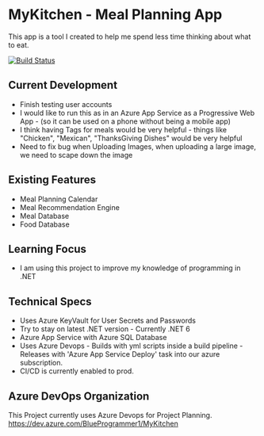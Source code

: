# MyKitchen - Meal Planning App

This app is a tool I created to help me spend less time thinking about what to eat. 

[![Build Status](https://dev.azure.com/BlueProgrammer1/MyKitchen/_apis/build/status/MatthewEskolin.MyKitchen?branchName=main)](https://dev.azure.com/BlueProgrammer1/MyKitchen/_build/latest?definitionId=1&branchName=main)

## Current Development
* Finish testing user accounts 
* I would like to run this as in an Azure App Service as a Progressive Web App - (so it can be used on a phone without being a mobile app)
* I think having Tags for meals would be very helpful - things like "Chicken", "Mexican", "ThanksGiving Dishes" would be very helpful
* Need to fix bug when Uploading Images, when uploading a large image, we need to scape down the image

## Existing Features
* Meal Planning Calendar
* Meal Recommendation Engine
* Meal Database 
* Food Database 

## Learning Focus
* I am using this project to improve my knowledge of programming in .NET 

## Technical Specs
* Uses Azure KeyVault for User Secrets and Passwords
* Try to stay on latest .NET version - Currently .NET 6
* Azure App Service with Azure SQL Database
* Uses Azure Devops - Builds with yml scripts inside a build pipeline - Releases with 'Azure App Service Deploy' task into our azure subscription.
* CI/CD is currently enabled to prod.



## Azure DevOps Organization

This Project currently uses Azure Devops for Project Planning. 
<https://dev.azure.com/BlueProgrammer1/MyKitchen>
